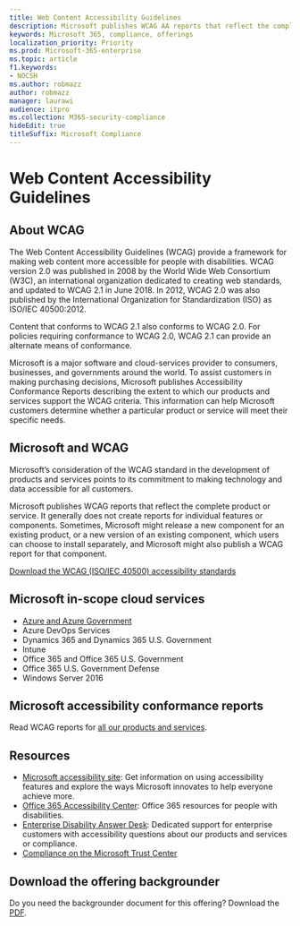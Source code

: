 ```yaml
---
title: Web Content Accessibility Guidelines
description: Microsoft publishes WCAG AA reports that reflect the complete product or service, or portions of the product that may be installed separately.
keywords: Microsoft 365, compliance, offerings
localization_priority: Priority
ms.prod: Microsoft-365-enterprise
ms.topic: article
f1.keywords:
- NOCSH
ms.author: robmazz
author: robmazz
manager: laurawi
audience: itpro
ms.collection: M365-security-compliance
hideEdit: true
titleSuffix: Microsoft Compliance
---
```


# Web Content Accessibility Guidelines

## About WCAG

The Web Content Accessibility Guidelines (WCAG) provide a framework for making web content more accessible for people with disabilities. WCAG version 2.0 was published in 2008 by the World Wide Web Consortium (W3C), an international organization dedicated to creating web standards, and updated to WCAG 2.1 in June 2018. In 2012, WCAG 2.0 was also published by the International Organization for Standardization (ISO) as ISO/IEC 40500:2012.

Content that conforms to WCAG 2.1 also conforms to WCAG 2.0. For policies requiring conformance to WCAG 2.0, WCAG 2.1 can provide an alternate means of conformance.

Microsoft is a major software and cloud-services provider to consumers, businesses, and governments around the world. To assist customers in making purchasing decisions, Microsoft publishes Accessibility Conformance Reports describing the extent to which our products and services support the WCAG criteria. This information can help Microsoft customers determine whether a particular product or service will meet their specific needs.
  
## Microsoft and WCAG

Microsoft’s consideration of the WCAG standard in the development of products and services points to its commitment to making technology and data accessible for all customers.

Microsoft publishes WCAG reports that reflect the complete product or service. It generally does not create reports for individual features or components. Sometimes, Microsoft might release a new component for an existing product, or a new version of an existing component, which users can choose to install separately, and Microsoft might also publish a WCAG report for that component.

[Download the WCAG (ISO/IEC 40500) accessibility standards](https://www.w3.org/WAI/standards-guidelines/wcag/)

## Microsoft in-scope cloud services

- [Azure and Azure Government](https://go.microsoft.com/fwlink/p/?linkid=2051569)
- Azure DevOps Services
- Dynamics 365 and Dynamics 365 U.S. Government
- Intune
- Office 365 and Office 365 U.S. Government
- Office 365 U.S. Government Defense
- Windows Server 2016

## Microsoft accessibility conformance reports

Read WCAG reports for [all our products and services](https://go.microsoft.com/fwlink/p/?linkid=205097).

## Resources

- [Microsoft accessibility site](https://www.microsoft.com/accessibility): Get information on using accessibility features and explore the ways Microsoft innovates to help everyone achieve more.
- [Office 365 Accessibility Center](https://go.microsoft.com/fwlink/p/?linkid=2051801): Office 365 resources for people with disabilities.
- [Enterprise Disability Answer Desk](https://go.microsoft.com/fwlink/p/?linkid=2050890): Dedicated support for enterprise customers with accessibility questions about our products and services or compliance.
- [Compliance on the Microsoft Trust Center](https://www.microsoft.com/trust-center/compliance/compliance-overview)

## Download the offering backgrounder

Do you need the backgrounder document for this offering? Download the [PDF](https://download.microsoft.com/download/3/E/1/3E10CC43-036D-4DB5-ACBA-8665A752C8F7/Accessibility-Compliance.pdf).
